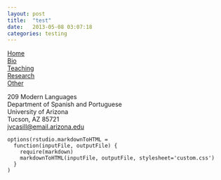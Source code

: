```yaml
---
layout: post
title:  "test"
date:   2013-05-08 03:07:18
categories: testing
---
```


[Home][ref1]  
[Bio][ref2]  
[Teaching][ref3]  
[Research][ref4]  
[Other][ref5]  




209 Modern Languages  
Department of Spanish and Portuguese  
University of Arizona  
Tucson, AZ 85721  
jvcasill@email.arizona.edu  


[ref1]: index.html
[ref2]: bio.html
[ref3]: teaching.html
[ref4]: research.html
[ref5]: other.html

```{r echo=FALSE, results='hide'}
options(rstudio.markdownToHTML = 
  function(inputFile, outputFile) {      
    require(markdown)
    markdownToHTML(inputFile, outputFile, stylesheet='custom.css')   
  }
)
```